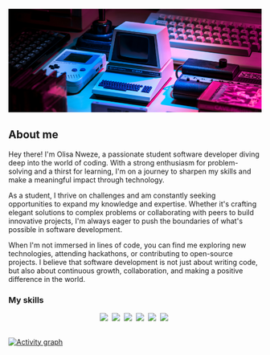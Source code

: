 ![](./assets/banner.png)

## About me

Hey there! I'm Olisa Nweze, a passionate student software developer diving deep 
into the world of coding. With a strong enthusiasm for problem-solving and a 
thirst for learning, I'm on a journey to sharpen my skills and make a meaningful 
impact through technology.

As a student, I thrive on challenges and am constantly seeking opportunities to 
expand my knowledge and expertise. Whether it's crafting elegant solutions to 
complex problems or collaborating with peers to build innovative projects, 
I'm always eager to push the boundaries of what's possible in software 
development.

When I'm not immersed in lines of code, you can find me exploring new 
technologies, attending hackathons, or contributing to open-source projects. 
I believe that software development is not just about writing code, but also 
about continuous growth, collaboration, and making a positive difference in the 
world.

### My skills
<p align="center">
  <img src="https://img.shields.io/badge/web-html-informational?style=for-the-badge&logo=html5&logoColor=white&color=004d4d"/>&nbsp;
  <img src="https://img.shields.io/badge/web-css-informational?style=for-the-badge&logo=css3&logoColor=white&color=004d4d"/>&nbsp;
  <img src="https://img.shields.io/badge/code-javascript-informational?style=for-the-badge&logo=javascript&logoColor=white&color=004d4d"/>&nbsp;
  <img src="https://img.shields.io/badge/code-react-informational?style=for-the-badge&logo=react&logoColor=white&color=004d4d")/>&nbsp;
  <img src="https://img.shields.io/badge/code-c%23-informational?style=for-the-badge&logo=csharp&logoColor=white&color=004d4d")/>&nbsp;
  <img src="https://img.shields.io/badge/db-mysql-informational?style=for-the-badge&logo=mysql&logoColor=white&color=004d4d")/>&nbsp;
</p>

##

[![Activity graph](https://github-readme-activity-graph.vercel.app/graph?username=olisanweze&theme=gotham&hide_border=true)](https://github.com/ashutosh00710/github-readme-activity-graph)